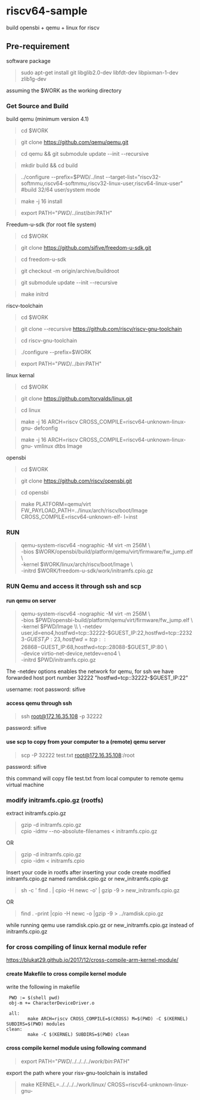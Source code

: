 # riscv64-sample
build opensbi + qemu + linux for riscv



## Pre-requirement

software package

> sudo apt-get install git libglib2.0-dev libfdt-dev libpixman-1-dev zlib1g-dev

assuming the $WORK as the working directory

### Get Source and Build

build qemu (minimum version 4.1)
 
> cd $WORK

> git clone https://github.com/qemu/qemu.git

> cd qemu && git submodule update --init --recursive

> mkdir build && cd build

> ../configure --prefix=$PWD/../inst --target-list="riscv32-softmmu,riscv64-softmmu,riscv32-linux-user,riscv64-linux-user"    #build 32/64 user/system mode

> make -j 16 install 

> export PATH="$PWD/../inst/bin:$PATH" 

Freedum-u-sdk (for root file system)

> cd $WORK

> git clone https://github.com/sifive/freedom-u-sdk.git

> cd freedom-u-sdk

> git checkout -m origin/archive/buildroot

> git submodule update --init --recursive

> make initrd 

riscv-toolchain

> cd $WORK

> git clone --recursive https://github.com/riscv/riscv-gnu-toolchain

> cd riscv-gnu-toolchain

> ./configure --prefix=$WORK

> export PATH="$PWD/../bin:$PATH" 


linux kernal 

> cd $WORK

> git clone https://github.com/torvalds/linux.git

> cd linux   

> make -j 16 ARCH=riscv CROSS_COMPILE=riscv64-unknown-linux-gnu- defconfig

> make -j 16 ARCH=riscv CROSS_COMPILE=riscv64-unknown-linux-gnu- vmlinux dtbs Image

opensbi

> cd $WORK

> git clone https://github.com/riscv/opensbi.git

> cd opensbi 

> make PLATFORM=qemu/virt FW_PAYLOAD_PATH=../linux/arch/riscv/boot/Image CROSS_COMPILE=riscv64-unknown-elf- I=inst


### RUN

> qemu-system-riscv64 -nographic -M virt -m 256M \\ \
-bios $WORK/opensbi/build/platform/qemu/virt/firmware/fw_jump.elf \\ \
-kernel $WORK/linux/arch/riscv/boot/Image \\ \
-initrd $WORK/freedom-u-sdk/work/initramfs.cpio.gz

### RUN Qemu and access it through ssh and scp

#### run qemu on server

> qemu-system-riscv64 -nographic -M virt -m 256M \\ \
-bios $PWD/opensbi-build/platform/qemu/virt/firmware/fw_jump.elf \\ \
-kernel $PWD/Image \\ \
-netdev user,id=eno4,hostfwd=tcp::32222-$GUEST_IP:22,hostfwd=tcp::22323-$GUEST_IP:23,hostfwd=tcp::26868-$GUEST_IP:68,hostfwd=tcp::28088-$GUEST_IP:80 \\ \
-device virtio-net-device,netdev=eno4 \\ \
-initrd $PWD/initramfs.cpio.gz

The -netdev options enables the network for qemu, for ssh we have forwarded host port number 32222 "hostfwd=tcp::32222-$GUEST_IP:22"

username: root
password: sifive
#### access qemu through ssh 

> ssh root@172.16.35.108 -p 32222

password: sifive

#### use scp to copy from your computer to a (remote) qemu server

> scp -P 32222 test.txt  root@172.16.35.108:/root

password: sifive

this command will copy file test.txt from local computer to remote qemu virtual machine

### modify initramfs.cpio.gz (rootfs)

extract initramfs.cpio.gz

> gzip -d initramfs.cpio.gz \
> cpio -idmv --no-absolute-filenames < initramfs.cpio.gz

OR

> gzip -d initramfs.cpio.gz \
> cpio -idm < initramfs.cpio

Insert your code in rootfs
after inserting your code create modified initramfs.cpio.gz named ramdisk.cpio.gz or  new_initramfs.cpio.gz

> sh -c ' find . | cpio -H newc -o' | gzip -9 > new_initramfs.cpio.gz

OR

> find . -print |cpio -H newc -o |gzip -9 > ../ramdisk.cpio.gz

while running qemu use ramdisk.cpio.gz or new_initramfs.cpio.gz instead of initramfs.cpio.gz

### for cross compiling of linux kernal module refer

https://blukat29.github.io/2017/12/cross-compile-arm-kernel-module/

#### create Makefile to cross compile kernel module

write the following in makefile

```
 PWD := $(shell pwd)
 obj-m += CharacterDeviceDriver.o
 
 all: 
        make ARCH=riscv CROSS_COMPILE=$(CROSS) M=$(PWD) -C $(KERNEL) SUBDIRS=$(PWD) modules
clean: 
        make -C $(KERNEL) SUBDIRS=$(PWD) clean
```

#### cross compile kernel module using following command

> export PATH="$PWD/../../../../work/bin:$PATH"

export the path where your risv-gnu-toolchain is installed 

> make KERNEL=../../../../work/linux/ CROSS=riscv64-unknown-linux-gnu-
